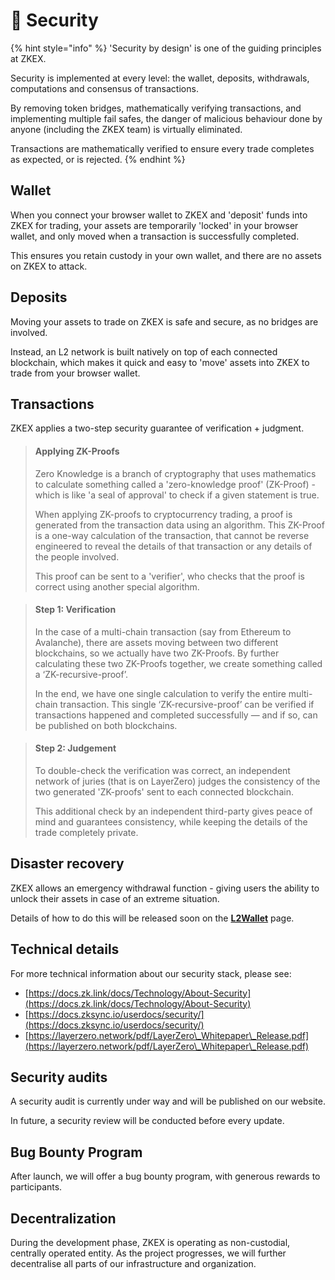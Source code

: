 # 🔐 Security

{% hint style="info" %}
'Security by design' is one of the guiding principles at ZKEX.

Security is implemented at every level: the wallet, deposits, withdrawals, computations and consensus of transactions.

By removing token bridges, mathematically verifying transactions, and implementing multiple fail safes, the danger of malicious behaviour done by anyone (including the ZKEX team) is virtually eliminated.

Transactions are mathematically verified to ensure every trade completes as expected, or is rejected.
{% endhint %}

## Wallet

When you connect your browser wallet to ZKEX and 'deposit' funds into ZKEX for trading, your assets are temporarily 'locked' in your browser wallet, and only moved when a transaction is successfully completed.

This ensures you retain custody in your own wallet, and there are no assets on ZKEX to attack.

##

## Deposits

Moving your assets to trade on ZKEX is safe and secure, as no bridges are involved.

Instead, an L2 network is built natively on top of each connected blockchain, which makes it quick and easy to 'move' assets into ZKEX to trade from your browser wallet.

##

## Transactions

ZKEX applies a two-step security guarantee of verification + judgment.

> #### Applying ZK-Proofs
>
> Zero Knowledge is a branch of cryptography that uses mathematics to calculate something called a 'zero-knowledge proof' (ZK-Proof) - which is like 'a seal of approval' to check if a given statement is true.
>
> When applying ZK-proofs to cryptocurrency trading, a proof is generated from the transaction data using an algorithm. This ZK-Proof is a one-way calculation of the transaction, that cannot be reverse engineered to reveal the details of that transaction or any details of the people involved.
>
> This proof can be sent to a 'verifier', who checks that the proof is correct using another special algorithm.

> #### Step 1: Verification
>
> In the case of a multi-chain transaction (say from Ethereum to Avalanche), there are assets moving between two different blockchains, so we actually have two ZK-Proofs. By further calculating these two ZK-Proofs together, we create something called a ‘ZK-recursive-proof’.
>
> In the end, we have one single calculation to verify the entire multi-chain transaction. This single ‘ZK-recursive-proof’ can be verified if transactions happened and completed successfully — and if so, can be published on both blockchains.

> #### Step 2: Judgement
>
> To double-check the verification was correct, an independent network of juries (that is on LayerZero) judges the consistency of the two generated 'ZK-proofs' sent to each connected blockchain.
>
> This additional check by an independent third-party gives peace of mind and guarantees consistency, while keeping the details of the trade completely private.

##

## Disaster recovery

ZKEX allows an emergency withdrawal function - giving users the ability to unlock their assets in case of an extreme situation.

Details of how to do this will be released soon on the [**L2Wallet**](https://github.com/ZKEX/docs/blob/master/docs/Concepts/L2Wallet) page.

##

## Technical details

For more technical information about our security stack, please see:

* [https://docs.zk.link/docs/Technology/About-Security](https://docs.zk.link/docs/Technology/About-Security)
* [https://docs.zksync.io/userdocs/security/](https://docs.zksync.io/userdocs/security/)
* [https://layerzero.network/pdf/LayerZero\_Whitepaper\_Release.pdf](https://layerzero.network/pdf/LayerZero\_Whitepaper\_Release.pdf)

##

## Security audits

A security audit is currently under way and will be published on our website.

In future, a security review will be conducted before every update.

##

## Bug Bounty Program

After launch, we will offer a bug bounty program, with generous rewards to participants.

##

## Decentralization

During the development phase, ZKEX is operating as non-custodial, centrally operated entity. As the project progresses, we will further decentralise all parts of our infrastructure and organization.

